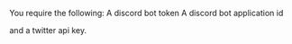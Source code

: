 You require the following:
A discord bot token
A discord bot application id

and a twitter api key.
